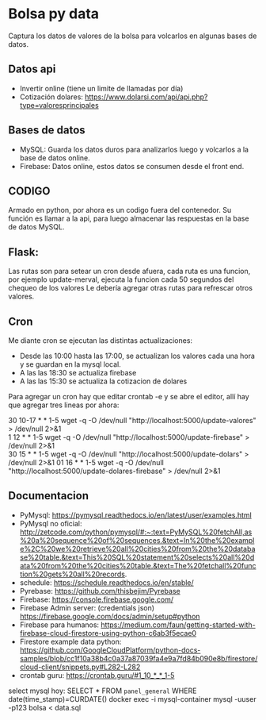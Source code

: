 # Bolsa py data

Captura los datos de valores de la bolsa para volcarlos en algunas bases de datos.

## Datos api
* Invertir online (tiene un limite de llamadas por día)
* Cotización dolares: https://www.dolarsi.com/api/api.php?type=valoresprincipales

## Bases de datos

* MySQL: Guarda los datos duros para analizarlos luego y volcarlos a la base de datos online.
* Firebase: Datos online, estos datos se consumen desde el front end.

## CODIGO

Armado en python, por ahora es un codigo fuera del contenedor. Su función es llamar a la api, para luego almacenar las respuestas en la base de datos MySQL.

## Flask:
Las rutas son para setear un cron desde afuera, cada ruta es una funcion, por ejemplo update-merval, ejecuta la funcion cada 50 segundos del chequeo de los valores
Le debería agregar otras rutas para refrescar otros valores.

## Cron
Me diante cron se ejecutan las distintas actualizaciones:  
* Desde las 10:00 hasta las 17:00, se actualizan los valores cada una hora y se guardan en la mysql local.
* A las las 18:30 se actualiza firebase
* A las las 15:30 se actualiza la cotizacion de dolares

Para agregar un cron hay que editar crontab -e y se abre el editor, allí hay que agregar tres lineas por ahora:

30 10-17 * * 1-5 wget -q -O /dev/null "http://localhost:5000/update-valores" > /dev/null 2>&1  
1 12 * * 1-5 wget -q -O /dev/null "http://localhost:5000/update-firebase" > /dev/null 2>&1  
30 15 * * 1-5 wget -q -O /dev/null "http://localhost:5000/update-dolars" > /dev/null 2>&1 
01 16 * * 1-5 wget -q -O /dev/null "http://localhost:5000/update-dolares-firebase" > /dev/null 2>&1 





## Documentacion

* PyMysql: https://pymysql.readthedocs.io/en/latest/user/examples.html
* PyMysql no oficial: http://zetcode.com/python/pymysql/#:~:text=PyMySQL%20fetchAll,as%20a%20sequence%20of%20sequences.&text=In%20the%20example%2C%20we%20retrieve%20all%20cities%20from%20the%20database%20table.&text=This%20SQL%20statement%20selects%20all%20data%20from%20the%20cities%20table.&text=The%20fetchall%20function%20gets%20all%20records.
* schedule: https://schedule.readthedocs.io/en/stable/
* Pyrebase: https://github.com/thisbejim/Pyrebase
* Firebase: https://console.firebase.google.com/
* Firebase Admin server: (credentials json) https://firebase.google.com/docs/admin/setup#python
* Firebase para humanos: https://medium.com/faun/getting-started-with-firebase-cloud-firestore-using-python-c6ab3f5ecae0
* Firestore example data python: https://github.com/GoogleCloudPlatform/python-docs-samples/blob/cc1f10a38b4c0a37a87039fa4e9a7fd84b090e8b/firestore/cloud-client/snippets.py#L282-L282
* crontab guru: https://crontab.guru/#1_10_*_*_1-5

select mysql hoy: SELECT * FROM `panel_general` WHERE date(time_stamp)=CURDATE()
docker exec -i mysql-container mysql -uuser -p123 bolsa < data.sql
